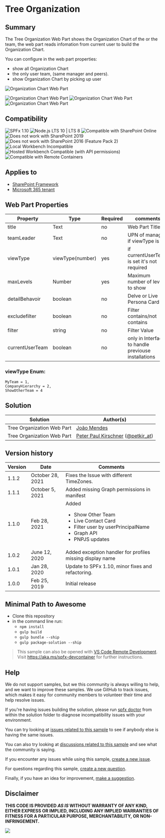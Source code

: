 # Tree Organization

## Summary
The Tree Organization Web Part shows the Organization Chart of the  or the team, the web part reads infomation from current user to build the Organization Chart.  

You can configure in the web part properties:
* show all Organization Chart 
* the only user team, (same manager and peers). 
* show Organization Chart by picking up user
 

![Organization Chart Web Part](./assets/react-tree-orgchart.gif)

![Organization Chart Web Part](./assets/Screenshot1.png)
![Organization Chart Web Part](./assets/Screenshot2.png)
![Organization Chart Web Part](./assets/Screenshot3.png)


## Compatibility

![SPFx 1.10](https://img.shields.io/badge/SPFx-1.10.0-green.svg) 
![Node.js LTS 10 | LTS 8](https://img.shields.io/badge/Node.js-LTS%2010%20%7C%20LTS%208-green.svg) 
![Compatible with SharePoint Online](https://img.shields.io/badge/SharePoint%20Online-Compatible-green.svg)
![Does not work with SharePoint 2019](https://img.shields.io/badge/SharePoint%20Server%202019-Incompatible-red.svg "SharePoint Server 2019 requires SPFx 1.4.1 or lower")
![Does not work with SharePoint 2016 (Feature Pack 2)](https://img.shields.io/badge/SharePoint%20Server%202016%20(Feature%20Pack%202)-Incompatible-red.svg "SharePoint Server 2016 Feature Pack 2 requires SPFx 1.1")
![Local Workbench Incompatible](https://img.shields.io/badge/Local%20Workbench-Incompatible-red.svg "The solution requires access to the user's properties")
![Hosted Workbench Compatible (with API permissions)](https://img.shields.io/badge/Hosted%20Workbench-Compatible%20(with%20API%20permissions)-yellow.svg)
![Compatible with Remote Containers](https://img.shields.io/badge/Remote%20Containers-Compatible-green.svg)

## Applies to

* [SharePoint Framework](https://learn.microsoft.com/sharepoint/dev/spfx/sharepoint-framework-overview)
* [Microsoft 365 tenant](https://learn.microsoft.com/sharepoint/dev/spfx/set-up-your-development-environment)


## Web Part Properties
 

Property |Type|Required| comments
--------------------|----|--------|----------
title | Text| no| Web Part Title
teamLeader |Text|no|UPN of manager if viewType is 4 
viewType|viewType(number)|yes|if currentUserTeam is set it's not required 
maxLevels | Number| yes | Maximum number of levels to show
detailBehavoir |boolean|no|Delve or Live Persona Card
excludefilter|boolean|no|Filter contains/not contains
filter|string|no|Filter Value
currentUserTeam|boolean|no|only in Interface to handle previouse installations

### viewType Enum:
 ``` 
 MyTeam = 1,
 CompanyHierarchy = 2,
 ShowOtherTeam = 4
 ```

## Solution

Solution|Author(s)
--------|---------
Tree Organization Web Part|[João Mendes](https://github.com/joaojmendes)
Tree Organization Web Part|[Peter Paul Kirschner](https://github.com/petkir) ([@petkir_at](https://twitter.com/petkir_at))

## Version history

Version|Date|Comments
-------|----|--------
1.1.2|October 28, 2021|Fixes the Issue with different TimeZones.
1.1.1|October 5, 2021|Added missing Graph permissions in manifest
1.1.0|Feb 28, 2021|Added <ul><li>Show Other Team</li><li>Live Contact Card</li><li>Filter user by userPrincipalName</li><li>Graph API</li><li>PNPJS updates</li></ul> 
1.0.2|June 12, 2020|Added exception handler for profiles missing display name 
1.0.1|Jan 28, 2020|Update to SPFx 1.10, minor fixes and refactoring.
1.0.0|Feb 25, 2019|Initial release  

## Minimal Path to Awesome

- Clone this repository
- in the command line run:
  - `npm install`
  - `gulp build`
  - `gulp bundle --ship`
  - `gulp package-solution --ship`

>  This sample can also be opened with [VS Code Remote Development](https://code.visualstudio.com/docs/remote/remote-overview). Visit https://aka.ms/spfx-devcontainer for further instructions.


## Help

We do not support samples, but we this community is always willing to help, and we want to improve these samples. We use GitHub to track issues, which makes it easy for  community members to volunteer their time and help resolve issues.

If you're having issues building the solution, please run [spfx doctor](https://pnp.github.io/cli-microsoft365/cmd/spfx/spfx-doctor/) from within the solution folder to diagnose incompatibility issues with your environment.

You can try looking at [issues related to this sample](https://github.com/pnp/sp-dev-fx-webparts/issues?q=label%3A%22sample%3A%20react-tree-orgchart") to see if anybody else is having the same issues.

You can also try looking at [discussions related to this sample](https://github.com/pnp/sp-dev-fx-webparts/discussions?discussions_q=react-tree-orgchart) and see what the community is saying.

If you encounter any issues while using this sample, [create a new issue](https://github.com/pnp/sp-dev-fx-webparts/issues/new?assignees=&labels=Needs%3A+Triage+%3Amag%3A%2Ctype%3Abug-suspected%2Csample%3A%20react-tree-orgchart&template=bug-report.yml&sample=react-tree-orgchart&authors=@joaojmendes%20@petkir&title=react-tree-orgchart%20-%20).

For questions regarding this sample, [create a new question](https://github.com/pnp/sp-dev-fx-webparts/issues/new?assignees=&labels=Needs%3A+Triage+%3Amag%3A%2Ctype%3Aquestion%2Csample%3A%20react-tree-orgchart&template=question.yml&sample=react-tree-orgchart&authors=@joaojmendes%20@petkir&title=react-tree-orgchart%20-%20).

Finally, if you have an idea for improvement, [make a suggestion](https://github.com/pnp/sp-dev-fx-webparts/issues/new?assignees=&labels=Needs%3A+Triage+%3Amag%3A%2Ctype%3Aenhancement%2Csample%3A%20react-tree-orgchart&template=question.yml&sample=react-tree-orgchart&authors=@joaojmendes%20@petkir&title=react-tree-orgchart%20-%20).

## Disclaimer

**THIS CODE IS PROVIDED *AS IS* WITHOUT WARRANTY OF ANY KIND, EITHER EXPRESS OR IMPLIED, INCLUDING ANY IMPLIED WARRANTIES OF FITNESS FOR A PARTICULAR PURPOSE, MERCHANTABILITY, OR NON-INFRINGEMENT.**


<img src="https://pnptelemetry.azurewebsites.net/sp-dev-fx-webparts/samples/react-tree-orgchart" />
